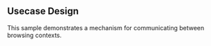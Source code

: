 ## Usecase Design

This sample demonstrates a  mechanism for communicating between browsing contexts.
